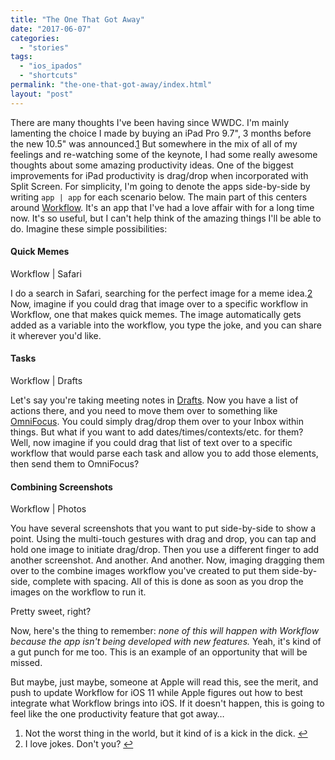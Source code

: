 ```yaml
---
title: "The One That Got Away"
date: "2017-06-07"
categories: 
  - "stories"
tags: 
  - "ios_ipados"
  - "shortcuts"
permalink: "the-one-that-got-away/index.html"
layout: "post"
---
```


There are many thoughts I've been having since WWDC. I'm mainly lamenting the choice I made by buying an iPad Pro 9.7", 3 months before the new 10.5" was announced.[1](#fn1) But somewhere in the mix of all of my feelings and re-watching some of the keynote, I had some really awesome thoughts about some amazing productivity ideas. One of the biggest improvements for iPad productivity is drag/drop when incorporated with Split Screen. For simplicity, I'm going to denote the apps side-by-side by writing `app | app` for each scenario below. The main part of this centers around [Workflow](https://itunes.apple.com/us/app/workflow-powerful-automation-made-simple/id915249334?mt=8&uo=4&at=1001l4VZ). It's an app that I've had a love affair with for a long time now. It's so useful, but I can't help think of the amazing things I'll be able to do. Imagine these simple possibilities:

#### Quick Memes

Workflow | Safari

I do a search in Safari, searching for the perfect image for a meme idea.[2](#fn2) Now, imagine if you could drag that image over to a specific workflow in Workflow, one that makes quick memes. The image automatically gets added as a variable into the workflow, you type the joke, and you can share it wherever you'd like.

#### Tasks

Workflow | Drafts

Let's say you're taking meeting notes in [Drafts](https://itunes.apple.com/us/app/drafts-quickly-capture-notes-share-anywhere/id905337691?mt=8&uo=4&at=1001l4VZ). Now you have a list of actions there, and you need to move them over to something like [OmniFocus](https://itunes.apple.com/us/app/omnifocus-2/id904071710?mt=8&uo=4&at=1001l4VZ). You could simply drag/drop them over to your Inbox within things. But what if you want to add dates/times/contexts/etc. for them? Well, now imagine if you could drag that list of text over to a specific workflow that would parse each task and allow you to add those elements, then send them to OmniFocus?

#### Combining Screenshots

Workflow | Photos

You have several screenshots that you want to put side-by-side to show a point. Using the multi-touch gestures with drag and drop, you can tap and hold one image to initiate drag/drop. Then you use a different finger to add another screenshot. And another. And another. Now, imaging dragging them over to the combine images workflow you've created to put them side-by-side, complete with spacing. All of this is done as soon as you drop the images on the workflow to run it.

Pretty sweet, right?

Now, here's the thing to remember: _none of this will happen with Workflow because the app isn't being developed with new features._ Yeah, it's kind of a gut punch for me too. This is an example of an opportunity that will be missed.

But maybe, just maybe, someone at Apple will read this, see the merit, and push to update Workflow for iOS 11 while Apple figures out how to best integrate what Workflow brings into iOS. If it doesn't happen, this is going to feel like the one productivity feature that got away…

1. Not the worst thing in the world, but it kind of is a kick in the dick. [↩](#ffn1)
2. I love jokes. Don't you? [↩](#ffn2)
